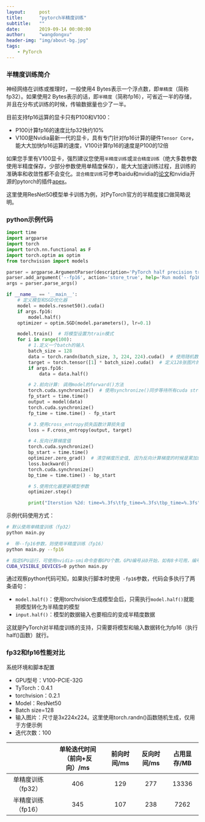 ```yaml
---
layout:     post
title:      "pytorch半精度训练"
subtitle:   ""
date:       2019-09-14 00:00:00
author:     "wangdongxu"
header-img: "img/about-bg.jpg"
tags:
    - PyTorch
---
```


### 半精度训练简介

神经网络在训练或推理时，一般使用4 Bytes表示一个浮点数，即`单精度`（简称fp32）。如果使用2 Bytes表示的话，即`半精度`（简称fp16），可省近一半的存储，并且在分布式训练的时候，传输数据量也少了一半。

目前支持fp16运算的显卡只有P100和V100：

- P100计算fp16的速度比fp32快约10%
- V100是Nvidia最新一代的显卡，具有专门针对fp16计算的硬件`Tensor Core`，能大大加快fp16运算的速度，V100计算fp16的速度是P100的12倍

如果您手里有V100显卡，强烈建议您使用`半精度训练`或`混合精度训练`（绝大多数参数使用半精度保存，少部分参数使用单精度保存），能大大加速训练过程，且训练的准确率和收敛性都不会变化。`混合精度训练`可参考baidu和nvidia的[论文](https://arxiv.org/abs/1710.03740)和nvidia开源的pytorch的插件[apex](https://github.com/NVIDIA/apex)。

这里使用ResNet50模型单卡训练为例，对PyTorch官方的半精度接口做简略说明。

### python示例代码

```python
import time
import argparse
import torch
import torch.nn.functional as F
import torch.optim as optim
from torchvision import models

parser = argparse.ArgumentParser(description='PyTorch half precision training demo')
parser.add_argument('--fp16', action='store_true', help='Run model fp16 mode.')
args = parser.parse_args()

if __name__ == '__main__':
    # 定义模型和SGD优化器
    model = models.resnet50().cuda()
    if args.fp16:
        model.half()
    optimizer = optim.SGD(model.parameters(), lr=0.1)

    model.train()  # 将模型设置为train模式
    for i in range(100):
        # 1.定义一个batch的输入
        batch_size = 128
        data = torch.randn(batch_size, 3, 224, 224).cuda()  # 使用随机数据模拟图片输入, channel=3, height=224, width=224
        target = torch.tensor([1] * batch_size).cuda()  # 定义128张图片的类别id,这里全部设为类别1: [1, 1, 1, ..., 1]
        if args.fp16:
            data = data.half()

        # 2.前向计算: 调用model的forward()方法
        torch.cuda.synchronize()  # 使用synchronize()同步等待所有cuda stream完成, 确保侧的时间准确
        fp_start = time.time()
        output = model(data)
        torch.cuda.synchronize()
        fp_time = time.time() - fp_start

        # 3.使用cross_entropy损失函数计算损失值
        loss = F.cross_entropy(output, target)

        # 4.反向计算梯度值
        torch.cuda.synchronize()
        bp_start = time.time()
        optimizer.zero_grad()  # 清空梯度历史值, 因为反向计算梯度的时候是累加的
        loss.backward()
        torch.cuda.synchronize()
        bp_time = time.time() - bp_start

        # 5.使用优化器更新模型参数
        optimizer.step()

        print("Iterstion %2d: time=%.3fs\tfp_time=%.3fs\tbp_time=%.3fs" % (i, fp_time + bp_time, fp_time, bp_time))
```

示例代码使用方式：

```bash
# 默认使用单精度训练（fp32）
python main.py

#  带--fp16参数，则使用半精度训练（fp16）
python main.py --fp16

# 指定GPU运行，可使用nvidia-smi命令查看GPU个数。GPU编号从0开始，如有8卡可用，编号是0~7
CUDA_VISIBLE_DEVICES=0 python main.py
```

通过观察python代码可知，如果执行脚本时使用` -fp16`参数，代码会多执行了两条语句：

- `model.half()`：使用torchvision生成模型会后，只需执行`model.half()`就能把模型转化为半精度的模型
- `input.half()`：模型的数据输入也要相应的变成半精度数据

这就是PyTorch对半精度训练的支持，只需要将模型和输入数据转化为fp16（执行half()函数）就行。

### fp32和fp16性能对比

系统环境和脚本配置

- GPU型号：V100-PCIE-32G
- TyTorch：0.4.1
- torchvision：0.2.1
- Model：ResNet50
- Batch size=128
- 输入图片：尺寸是3x224x224。这里使用torch.randn()函数随机生成，仅用于方便示例
- 迭代次数：100

|                    | 单轮迭代时间（前向+反向）/ms | 前向时间/ms | 反向时间/ms | 占用显存/MB |
| :----------------: | :--------------------------: | :---------: | :---------: | :---------: |
| 单精度训练（fp32） |             406              |     129     |     277     |    13336    |
| 半精度训练（fp16） |             345              |     107     |     238     |    7262     |